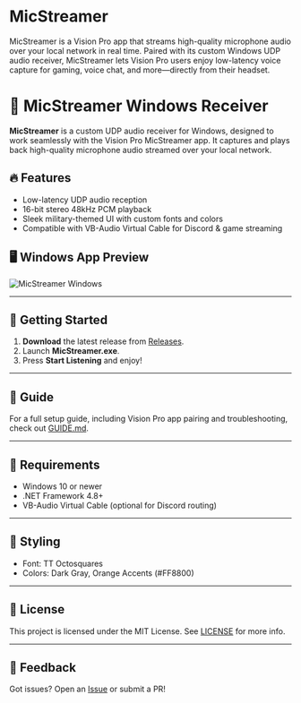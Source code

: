 # MicStreamer
MicStreamer is a Vision Pro app that streams high-quality microphone audio over your local network in real time. Paired with its custom Windows UDP audio receiver, MicStreamer lets Vision Pro users enjoy low-latency voice capture for gaming, voice chat, and more—directly from their headset.

# 🎤 MicStreamer Windows Receiver

**MicStreamer** is a custom UDP audio receiver for Windows, designed to work seamlessly with the Vision Pro MicStreamer app. It captures and plays back high-quality microphone audio streamed over your local network.

## 🔥 Features
- Low-latency UDP audio reception
- 16-bit stereo 48kHz PCM playback
- Sleek military-themed UI with custom fonts and colors
- Compatible with VB-Audio Virtual Cable for Discord & game streaming

## 🖥️ Windows App Preview

![MicStreamer Windows](Assets/screenshots/main_window.png)

---

## 🚀 Getting Started

1. **Download** the latest release from [Releases](https://github.com/yourusername/MicStreamer/releases).
2. Launch **MicStreamer.exe**.
3. Press **Start Listening** and enjoy!

---

## 📖 Guide

For a full setup guide, including Vision Pro app pairing and troubleshooting, check out [GUIDE.md](GUIDE.md).

---

## 🔧 Requirements
- Windows 10 or newer
- .NET Framework 4.8+
- VB-Audio Virtual Cable (optional for Discord routing)

---

## 🎨 Styling

- Font: TT Octosquares
- Colors: Dark Gray, Orange Accents (#FF8800)

---

## 📝 License

This project is licensed under the MIT License. See [LICENSE](LICENSE) for more info.

---

## 💬 Feedback

Got issues? Open an [Issue](https://github.com/yourusername/MicStreamer/issues) or submit a PR!
